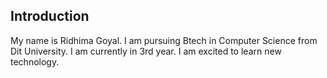 ## Introduction

My name is Ridhima Goyal.
I am pursuing Btech in Computer Science from Dit University.
I am currently in 3rd year.
I am excited to learn new technology.
